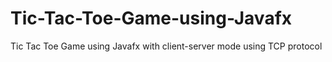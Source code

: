 # Tic-Tac-Toe-Game-using-Javafx
Tic Tac Toe Game using Javafx with client-server mode using TCP protocol
